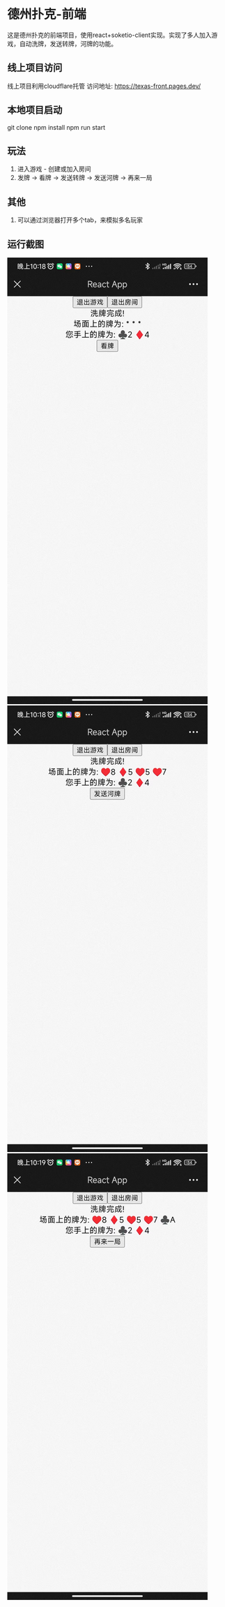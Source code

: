 # 德州扑克-前端

这是德州扑克的前端项目，使用react+soketio-client实现。实现了多人加入游戏，自动洗牌，发送转牌，河牌的功能。

## 线上项目访问
线上项目利用cloudflare托管
访问地址: https://texas-front.pages.dev/

## 本地项目启动
git clone 
npm install
npm run start

## 玩法
1. 进入游戏 - 创建或加入房间  
2. 发牌 -> 看牌 -> 发送转牌 -> 发送河牌  ->  再来一局

## 其他
1. 可以通过浏览器打开多个tab，来模拟多名玩家
   
## 运行截图
![mobile demo flop](img/mobile-demo-flop.jpg)
![mobile demo river](img/mobile-demo-river.jpg)
![mobile demo restart](img/mobile-demo-restart.jpg)
